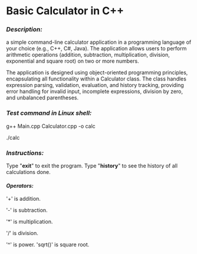 # Basic Calculator in C++

### *Description:*

a simple command-line calculator application in a programming language of your choice (e.g., C++, C#, Java). The application allows users to perform arithmetic operations (addition, subtraction, multiplication, division, exponential and square root) on two or more numbers. 



The application is designed using object-oriented programming principles, encapsulating all functionality within a Calculator class. The class handles expression parsing, validation, evaluation, and history tracking, providing error handling for invalid input, incomplete expressions, division by zero, and unbalanced parentheses.



### *Test command in Linux shell:*

g++ Main.cpp Calculator.cpp -o calc

./calc



### *Instructions:*

Type "**exit**" to exit the program.
Type "**history**" to see the history of all calculations done.



#### *Operators:*

'+' is addition.

'-' is subtraction.

'\*' is multiplication.

'/' is division.

'^' is power.
'sqrt()' is square root.

